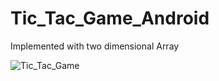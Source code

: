 # Tic_Tac_Game_Android
Implemented with two dimensional Array

![Tic_Tac_Game](https://user-images.githubusercontent.com/48696824/83332115-18fc6680-a2bb-11ea-9057-dd0f3d2106b1.gif)

